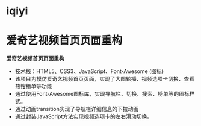 # iqiyi 
# 爱奇艺视频首页页面重构
**爱奇艺视频首页页面重构**
- 技术栈：HTML5、CSS3、JavaScript、Font-Awesome (图标)
- 该项目为模仿爱奇艺视频首页页面，实现了大图轮播、视频选项卡切换、查看热搜榜单等功能
- 通过使用Font-Awesome图标库，实现导航栏、切换、搜索、榜单等的图标样式。
- 通过动画transition实现了导航栏详细信息的下拉动画
- 通过封装JavaScript方法实现视频选项卡的左右滑动切换。

